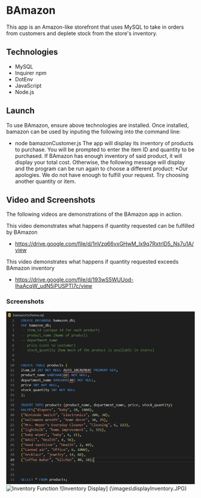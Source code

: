 # BAmazon
This app is an Amazon-like storefront that uses MySQL to take in orders from customers and deplete stock from the store's inventory.

## Technologies
* MySQL
* Inquirer npm
* DotEnv 
* JavaScript
* Node.js

## Launch
To use BAmazon, ensure above technologies are installed. Once installed, bamazon can be used by inputing the following into the command line:
* node bamazonCustomer.js
The app will display its inventory of products to purchase. You will be prompted to enter the item ID and quantity to be purchased. If BAmazon has enough inventory of said product, it will display your total cost. Otherwise, the following message will display and the program can be run again to choose a different product:
*Our apologies. We do not have enough to fulfill your request. Try choosing another quantity or item.

## Video and Screenshots
The following videos are demonstrations of the BAmazon app in action. 

This video demonstrates what happens if quantity requested can be fulfilled by BAmazon
* https://drive.google.com/file/d/1nVzq66vxGHwM_lx9q7RxtrID5_Ns7u1A/view

This video demonstrates what happens if quantity requested exceeds BAmazon inventory
* https://drive.google.com/file/d/193wS5WUUod-IhaAcqW_udN5iPUSPTl7c/view

### Screenshots
![MySQL Schema](./images/sqlSchema.JPG)
![Inventory Function](.images/InventoryFunction.jpg)
![Inventory Display] (\images\displayInventory.JPG)


